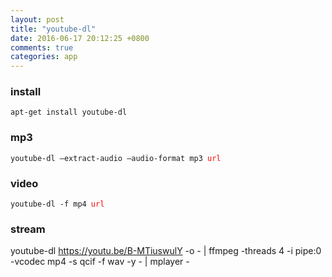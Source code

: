```yaml
---
layout: post
title: "youtube-dl"
date: 2016-06-17 20:12:25 +0800
comments: true
categories: app
---
```


### install  
`apt-get install youtube-dl`  

### mp3  
<pre><code>youtube-dl –extract-audio –audio-format mp3 <font color='red'>url</font>
</code></pre>
### video
<pre><code>youtube-dl -f mp4 <font color='red'>url</font>
</code></pre>

### stream

youtube-dl https://youtu.be/B-MTiuswulY -o - | ffmpeg -threads 4 -i pipe:0 -vcodec mp4 -s qcif -f wav -y - | mplayer -
